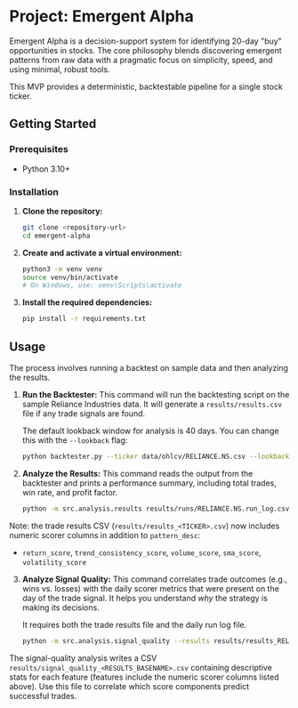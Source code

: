# Project: Emergent Alpha

Emergent Alpha is a decision-support system for identifying 20-day "buy" opportunities in stocks. The core philosophy blends discovering emergent patterns from raw data with a pragmatic focus on simplicity, speed, and using minimal, robust tools.

This MVP provides a deterministic, backtestable pipeline for a single stock ticker.

## Getting Started

### Prerequisites

- Python 3.10+

### Installation

1.  **Clone the repository:**
    ```sh
    git clone <repository-url>
    cd emergent-alpha
    ```

2.  **Create and activate a virtual environment:**
    ```sh
    python3 -m venv venv
    source venv/bin/activate
    # On Windows, use: venv\Scripts\activate
    ```

3.  **Install the required dependencies:**
    ```sh
    pip install -r requirements.txt
    ```

## Usage

The process involves running a backtest on sample data and then analyzing the results.

1.  **Run the Backtester:**
    This command will run the backtesting script on the sample Reliance Industries data. It will generate a `results/results.csv` file if any trade signals are found.

    The default lookback window for analysis is 40 days. You can change this with the `--lookback` flag:
    ```sh
    python backtester.py --ticker data/ohlcv/RELIANCE.NS.csv --lookback 60
    ```

2.  **Analyze the Results:**
    This command reads the output from the backtester and prints a performance summary, including total trades, win rate, and profit factor.
    ```sh
    python -m src.analysis.results results/runs/RELIANCE.NS.run_log.csv
    ```

Note: the trade results CSV (`results/results_<TICKER>.csv`) now includes numeric scorer columns in addition to `pattern_desc`:
- `return_score`, `trend_consistency_score`, `volume_score`, `sma_score`, `volatility_score`


3.  **Analyze Signal Quality:**
    This command correlates trade outcomes (e.g., wins vs. losses) with the daily scorer metrics that were present on the day of the trade signal. It helps you understand *why* the strategy is making its decisions.

    It requires both the trade results file and the daily run log file.
    ```sh
    python -m src.analysis.signal_quality --results results/results_RELIANCE.NS.csv --log results/runs/RELIANCE.NS.run_log.csv
    ```

The signal-quality analysis writes a CSV `results/signal_quality_<RESULTS_BASENAME>.csv` containing descriptive stats for each feature (features include the numeric scorer columns listed above). Use this file to correlate which score components predict successful trades.

